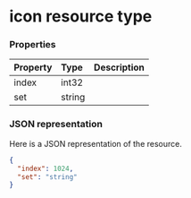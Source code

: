 # icon resource type




### Properties
| Property	   | Type	|Description|
|:---------------|:--------|:----------|
|index|int32||
|set|string||

### JSON representation

Here is a JSON representation of the resource.

<!-- {
  "blockType": "resource",
  "optionalProperties": [

  ],
  "@odata.type": "microsoft.graph.icon"
}-->

```json
{
  "index": 1024,
  "set": "string"
}

```

<!-- uuid: 8fcb5dbc-d5aa-4681-8e31-b001d5168d79
2015-10-25 14:57:30 UTC -->
<!-- {
  "type": "#page.annotation",
  "description": "icon resource",
  "keywords": "",
  "section": "documentation",
  "tocPath": ""
}-->